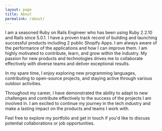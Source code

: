 ```yaml
---
layout: page
title: About
permalink: /about/
---
```


I am a seasoned Ruby on Rails Engineer who has been using Ruby 2.2.10 and Rails since 5.0.1. I have a proven track record of building and launching successful products including 2 public Shopify Apps. I am always aware of the performance of the applications and how I can improve them. I am highly motivated to contribute, learn, and grow within the industry. My passion for new products and technologies drives me to collaborate effectively with diverse teams and deliver exceptional results.

In my spare time, I enjoy exploring new programming languages, contributing to open-source projects, and staying active through various outdoor activities.

Throughout my career, I have demonstrated the ability to adapt to new challenges and contribute effectively to the success of the projects I am involved in. I am excited to continue my journey in the tech industry and make a lasting impact on the products and teams I work with.

Feel free to explore my portfolio and get in touch if you'd like to discuss potential collaborations or job opportunities.
